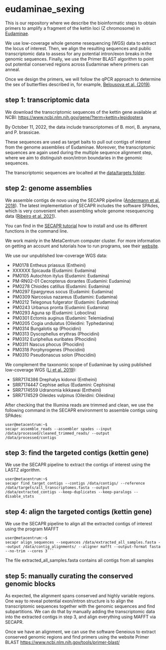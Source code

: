 # eudaminae_sexing
This is our repository where we describe the bioinformatic steps to obtain primers to amplify a fragment of the kettin loci (Z chromosome) in [Eudaminae](https://github.com/pavelm14/lab_miscellaneous/tree/main/website).

We use low-coverage whole genome resequencing (WGS) data to extract the locus of interest. Then, we align the resulting sequences and public transcriptomic data to assess for any potential intron/exon breaks in the genomic sequences. Finally, we use the Primer BLAST algorithm to point out potential conserved regions across Eudaminae where primers can anneal.

Once we design the primers, we will follow the qPCR approach to determine the sex of butterflies described in, for example, [Belousova et al. (2019)](https://doi.org/10.1016/j.jinsphys.2019.02.005).

## step 1: transcriptomic data
We download the transcriptomic sequences of the kettin gene available at NCBI: https://www.ncbi.nlm.nih.gov/gene/?term=kettin+lepidoptera

By October 11, 2022, the data include transcriptomes of B. mori, B. anynana, and P. brassicae.

These sequences are used as target baits to pull out contigs of interest from the genome assemblies of Eudaminae. Moreover, the transcriptomic sequences are again used during the multiple sequence alignment step, where we aim to distinguish exon/intron boundaries in the genomic sequences.

The transcriptomic sequences are localted at the [data/targets folder](https://github.com/pavelm14/eudaminae_sexing/blob/master/data/targets).

## step 2: genome assemblies
We assemble contigs de novo using the SECAPR pipeline ([Andermann et al. 2018](https://doi.org/10.7717/peerj.5175)). The latest implementation of SECAPR includes the software SPAdes, which is very convenient when assembling whole genome resequencing data ([Ribeiro et al. 2021](https://doi.org/10.1111/mec.16240)).

You can find in the [SECAPR tutorial](http://htmlpreview.github.io/?https://github.com/AntonelliLab/seqcap_processor/blob/master/docs/documentation/tutorial.html) how to install and use its different functions in the command line.

We work mainly in the MetaCentrum computer cluster. For more information on getting an account and tutorials how to run programs, see their [website](https://metavo.metacentrum.cz/).

We use our unpublished low-coverage WGS data:
- PM0178	Entheus	priassus (Entheini)
- XXXXXX Spicauda (Eudamini: Eudamina)
- PM0105	Autochton	itylus (Eudamini: Eudamina)
- PM-RN02-01	Cecropterus	dorantes (Eudamini: Eudamina)
- PM0278	Chioides	catillus (Eudamini: Eudamina)
- PM0297	Epargyreus	socus (Eudamini: Eudamina)
- PM0309	Narcosius	nazareus (Eudamini: Eudamina)
- PM0212	Telegonus	fulgerator (Eudamini: Eudamina)
- PM0243	Urbanus	pronta (Eudamini: Eudamina)
- PM0293	Aguna sp (Eudamini: Loboclina)
- PM0301	Ectomis	auginus (Eudamini: Telemiadina)
- PM0205	Cogia	undulatus (Oileidini: Typhedanina)
- PM0314	Bungalotis sp (Phocidini)
- PM0313	Dyscophellus	erythras (Phocidini)
- PM0312	Euriphellus	euribates (Phocidini)
- PM0311	Nascus	phocus (Phocidini)
- PM0318	Porphyrogenes (Phocidini)
- PM0310	Pseudonascus	solon (Phocidini)

We complement the taxonomic scope of Eudaminae by using published low-coverage WGS ([Li et al. 2019](https://doi.org/10.1073/pnas.1821304116)):
- SRR7174386	Drephalys	kidonoi (Entheini)
- SRR7174447	Cephise	aelius (Eudamini: Cephisina)
- SRR7174559	Udranomia	kikkawai (Entheini)
- SRR7174529	Oileides	vulpinus (Oileidini: Oileidina)

After checking that the Illumina reads are trimmed and clean, we use the following command in the SECAPR environment to assemble contigs using SPAdes:

```console
user@metacentrum:~$
secapr assemble_reads --assembler spades --input /data/processed/cleaned_trimmed_reads/ --output /data/processed/contigs
```

## step 3: find the targeted contigs (kettin gene)
We use the SECAPR pipeline to extract the contigs of interest using the LASTZ algorithm.

```console
user@metacentrum:~$
secapr find_target_contigs --contigs /data/contigs/ --reference /data/targets/all_transcriptomes.fasta --output /data/extracted_contigs --keep-duplicates --keep-paralogs --disable_stats
```

## step 4: align the targeted contigs (kettin gene)
We use the SECAPR pipeline to align all the extracted contigs of interest using the program MAFFT

```console
user@metacentrum:~$
secapr align_sequences --sequences /data/extracted_all_samples.fasta --output /data/contig_alignments/ --aligner mafft --output-format fasta --no-trim --cores 3```
```

The file extracted_all_samples.fasta contains all contigs from all samples

## step 5: manually curating the conserved genomic blocks
As expected, the alignment spans conserved and highly variable regions. One way to reveal potential exon/intron structure is to align the transcriptomic sequences together with the genomic sequences and find subpartitions. We can do that by manually adding the transcriptomic data into the extracted contigs in step 3, and align everything using MAFFT via SECAPR.

Once we have an alignment, we can use the software Geneious to extract conserved genomic regions and find primers using the website Primer BLAST https://www.ncbi.nlm.nih.gov/tools/primer-blast/
